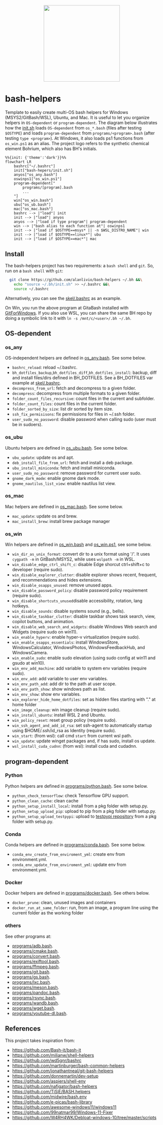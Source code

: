 <h1 align="center"><img src="logo.svg" width="250" onerror='this.style.display="none"'/></h1>

# bash-helpers

Template to easily create multi-OS bash helpers for Windows (MSYS2/GitBash/WSL), Ubuntu, and Mac. It is useful to let you organize helpers in `OS-dependent` or `program-dependent`. The diagram below illustrates how the [init.sh](init.sh) loads `OS-dependent` from `os_*.bash` (files after testing `$OSTYPE`) and loads `program-dependent` from `programs/<program>.bash` (after testing `type <program>`). At Windows, it also loads ps1 functions from `os_win.ps1` as an alias.
The project logo refers to the synthetic chemical element Bohrium, which also has BH's initials.

```mermaid
%%{init: {'theme':'dark'}}%%
flowchart LR
    bashrc["~/.bashrc"]
    init["bash-hepers/init.sh"]
    anyos["os_any.bash"]
    oswinps1["os_win.ps1"]
    program-dependent["
        programs/[program].bash
        ...
    "]
    win["os_win.bash"]
    ubu["os_ub.bash"]
    mac["os_mac.bash"]
    bashrc --> |"load"| init
    init --> |"load"| anyos
    anyos --> |"load if type program"| program-dependent
    win --> |"bash alias to each function at"| oswinps1
    init --> |"load if $OSTYPE==msys* || -n $WSL_DISTRO_NAME"| win
    init --> |"load if $OSTYPE==linux*"| ubu
    init --> |"load if $OSTYPE==mac*"| mac
```

## Install

The bash-helpers project has two requirements: a `bash shell` and `git`. So, run on a `bash shell` with `git`:

```bash
  git clone https://github.com/alanlivio/bash-helpers ~/.bh &&\
    echo "source ~/.bh/init.sh" >> ~/.bashrc &&\
    source ~/.bashrc
```

Alternatively, you can see the [skel/.bashrc](skel/.bashrc) as an example.

On Win, you run the above program at GitaBash installed with [GitForWindows](https://gitforwindows.org). If you also use WSL, you can share the same BH repo by doing a symbolic link to it with `ln -s /mnt/c/<user>/.bh ~/.bh`.

## OS-dependent

### os_any

OS-independent helpers are defined in [os_any.bash](os_any.bash). See some below.

- `bashrc_reload`: reload ~/.bashrc.
- `bh_dotfiles_backup`,`bh_dotfiles_diff`,`bh_dotfiles_install`: backup, diff and install files/dirs defined in BH_DOTFILES. See a BH_DOTFILES var example at [skel/.bashrc](skel/.bashrc).
- `decompress_from_url`: fetch and decompress to a given folder.
- `decompress`: decompress from multiple formats to a given folder.
- `folder_count_files_recursive`: count files in the current and subfolder.
- `folder_count_files`: count files in the current folder.
- `folder_sorted_by_size`: list dir sorted by item size.
- `ssh_fix_permisisons`: fix permissions for files in ~/.ssh folder.
- `user_sudo_no_password`: disable password when calling sudo (user must be in sudoers).

### os_ubu

Ubuntu helpers are defined in [os_ubu.bash](os_ubu.bash). See some below.

- `ubu_update`: update os and apt.
- `deb_install_file_from_url`: fetch and install a deb package.
- `ubu_install_miniconda`: fetch and install miniconda.
- `user_sudo_no_password`: remove password for current user sudo.
- `gnome_dark_mode`: enable gnome dark mode.
- `gnome_nautilus_list_view`: enable nautilus list view.

### os_mac

Mac helpers are defined in [os_mac.bash](os_mac.bash). See some below.

- `mac_update`: update os and brew.
- `mac_install_brew`: install brew package manager

### os_win

Win helpers are defined in [os_win.bash](os_win.bash) and [os_win.ps1](os_win.ps1), see some below.

- `win_dir_as_unix_format`: convert dir to a unix format using '/'. It uses `cygpath -m` in GitBash/MSYS2, while uses `wslpath -m` in WSL.
- `win_disable_edge_ctrl_shift_c`: disable Edge shorcut ctrl+shift+c to developer (require sudo).
- `win_disable_explorer_clutter`: disable explorer shows recent, frequent, and recommendations and hides extensions.
- `win_disable_osapps_unused`: remove unused apps.
- `win_disable_password_policy`: disable password policy requirement (require sudo).
- `win_disable_shortcuts_unused`disable accessibility, rotation, lang hotkeys.
- `win_disable_sounds`: disable systems sound (e.g., bells).
- `win_disable_taskbar_clutter`: disable taskbar shows task search, view, copilot buttons, and animation.
- `win_disable_web_search_and_widgets`: disable Windows Web search and Widgets (require sudo on win11).
- `win_enable_hyperv`: enable hyper-v virtualization (require sudo).
- `win_enable_osapps_essentials`: install WindowsStore, WindowsCalculator, WindowsPhotos, WindowsFeedbackHub, and WindowsCamera.
- `win_enable_sudo`: enable sudo elevation (using sudo config at win11 and gsudo at win10).
- `win_env_add_machine`: add variable to system env variables (require sudo).
- `win_env_add`: add variable to user env variables.
- `win_env_path_add`: add dir to the path at user scope.
- `win_env_path_show`: show windows path as list.
- `win_env_show`: show env variables.
- `win_explorer_hide_home_dotfiles`: set as hidden files starting with "." at home folder
- `win_image_cleanup`: win image cleanup (require sudo).
- `win_install_ubuntu`: install WSL 2 and Ubuntu.
- `win_policy_reset`: reset group policy (require sudo).
- `win_ssh_agent_and_add_id_rsa`: set ssh-agent to automatically startup using $HOME/.ssh/id_rsa as Identity (require sudo).
- `win_start`: (from wsl): call cmd `start` from current wsl path.
- `win_update`: update winget packages and, if has sudo, install os update.
- `wsl_install_cuda_cudnn`: (from wsl): install cuda and cudadnn.

## program-dependent

### Python

Python helpers are defined in [programs/python.bash](programs/python.bash). See some below.

- `python_check_tensorflow`: check Tensorflow GPU support.
- `python_clean_cache`: clean cache
- `python_setup_install_local`: install from a pkg folder with setup.py.
- `python_setup_upload_pip`: upload to pip from a pkg folder with setup.py.
- `python_setup_upload_testpypi`: upload to [testpypi repository](https://test.pypi.org/) from a pkg folder with setup.py.

### Conda

Conda helpers are defined in [programs/conda.bash](programs/conda.bash). See some below.

- `conda_env_create_from_enviroment_yml`: create env from environment.yml.
- `conda_env_update_from_enviroment_yml`: update env from environment.yml.

### Docker

Docker helpers are defined in [programs/docker.bash](programs/docker.bash). See others below.

- `docker_prune`: clean, unused images and containers
- `docker_run_at_same_folder`: run, from an image, a program line using the current folder as the working folder

### others

See other programs at:

- [programs/adb.bash](programs/adb.bash).
- [programs/cmake.bash](programs/cmake.bash).
- [programs/convert.bash](programs/convert.bash).
- [programs/exiftool.bash](programs/exiftool.bash).
- [programs/ffmpeg.bash](programs/ffmpeg.bash).
- [programs/git.bash](programs/git.bash).
- [programs/gs.bash](programs/gs.bash).
- [programs/lxc.bash](programs/lxc.bash).
- [programs/meson.bash](programs/meson.bash).
- [programs/pandoc.bash](programs/pandoc.bash).
- [programs/rsync.bash](programs/rsync.bash).
- [programs/wandb.bash](programs/wandb.bash).
- [programs/wget.bash](programs/wget.bash).
- [programs/youtube-dl.bash](programs/youtube-dl.bash).

## References

This project takes inspiration from:

- <https://github.com/Bash-it/bash-it>
- <https://github.com/milianw/shell-helpers>
- <https://github.com/wd5gnr/bashrc>
- <https://github.com/martinburger/bash-common-helpers>
- <https://github.com/jonathantneal/git-bash-helpers>
- <https://github.com/donnemartin/dev-setup>
- <https://github.com/aspiers/shell-env>
- <https://github.com/nafigator/bash-helpers>
- <https://github.com/TiSiE/BASH.helpers>
- <https://github.com/midwire/bash.env>
- <https://github.com/e-picas/bash-library>
- <https://github.com/awesome-windows11/windows11>
- <https://github.com/99natmar99/Windows-11-Fixer>
- <https://github.com/W4RH4WK/Debloat-windows-10/tree/master/scripts>
